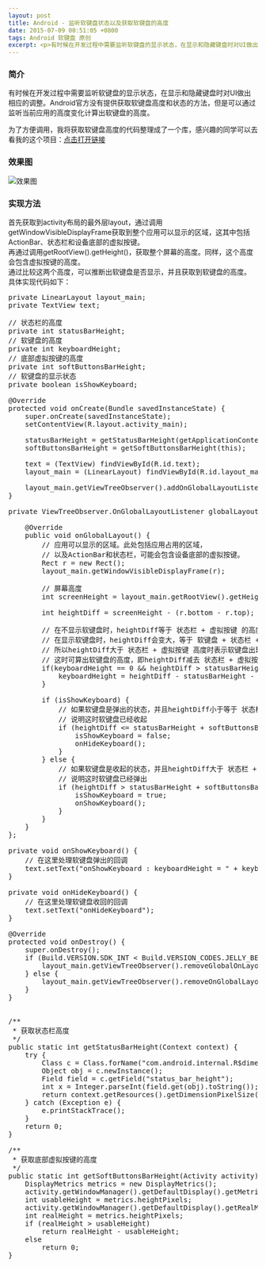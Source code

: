 ```yaml
---
layout: post
title: Android - 监听软键盘状态以及获取软键盘的高度
date: 2015-07-09 00:51:05 +0800
tags: Android 软键盘 原创
excerpt: <p>有时候在开发过程中需要监听软键盘的显示状态，在显示和隐藏键盘时对UI做出相应的调整。Android官方没有提供获取软键盘高度和状态的方法，但是可以通过监听当前应用的高度变化计算出软键盘的高度。</p>
---
```


### 简介
有时候在开发过程中需要监听软键盘的显示状态，在显示和隐藏键盘时对UI做出相应的调整。Android官方没有提供获取软键盘高度和状态的方法，但是可以通过监听当前应用的高度变化计算出软键盘的高度。

<div class="alert alert-success" role="alert">
为了方便调用，我将获取软键盘高度的代码整理成了一个库，感兴趣的同学可以去看我的这个项目：<a href="https://github.com/cashow/CashowKeyboardManager">点击打开链接</a>
</div>

### 效果图
![效果图](http://phe7e07bw.bkt.clouddn.com/keyboard-height.gif)  

### 实现方法
首先获取到activity布局的最外层layout，通过调用getWindowVisibleDisplayFrame获取到整个应用可以显示的区域，这其中包括ActionBar、状态栏和设备底部的虚拟按键。  
再通过调用getRootView().getHeight()，获取整个屏幕的高度。同样，这个高度会包含虚拟按键的高度。  
通过比较这两个高度，可以推断出软键盘是否显示，并且获取到软键盘的高度。  
具体实现代码如下：  
<pre class="mcode">
private LinearLayout layout_main;
private TextView text;

// 状态栏的高度
private int statusBarHeight;
// 软键盘的高度
private int keyboardHeight;
// 底部虚拟按键的高度
private int softButtonsBarHeight;
// 软键盘的显示状态
private boolean isShowKeyboard;

@Override
protected void onCreate(Bundle savedInstanceState) {
    super.onCreate(savedInstanceState);
    setContentView(R.layout.activity_main);

    statusBarHeight = getStatusBarHeight(getApplicationContext());
    softButtonsBarHeight = getSoftButtonsBarHeight(this);

    text = (TextView) findViewById(R.id.text);
    layout_main = (LinearLayout) findViewById(R.id.layout_main);

    layout_main.getViewTreeObserver().addOnGlobalLayoutListener(globalLayoutListener);
}

private ViewTreeObserver.OnGlobalLayoutListener globalLayoutListener = new ViewTreeObserver.OnGlobalLayoutListener() {

    @Override
    public void onGlobalLayout() {
        // 应用可以显示的区域。此处包括应用占用的区域，
        // 以及ActionBar和状态栏，可能会包含设备底部的虚拟按键。
        Rect r = new Rect();
        layout_main.getWindowVisibleDisplayFrame(r);

        // 屏幕高度
        int screenHeight = layout_main.getRootView().getHeight();

        int heightDiff = screenHeight - (r.bottom - r.top);

        // 在不显示软键盘时，heightDiff等于 状态栏 + 虚拟按键 的高度
        // 在显示软键盘时，heightDiff会变大，等于 软键盘 + 状态栏 + 虚拟按键 的高度。
        // 所以heightDiff大于 状态栏 + 虚拟按键 高度时表示软键盘出现了，
        // 这时可算出软键盘的高度，即heightDiff减去 状态栏 + 虚拟按键 的高度
        if(keyboardHeight == 0 && heightDiff > statusBarHeight + softButtonsBarHeight){
            keyboardHeight = heightDiff - statusBarHeight - softButtonsBarHeight;
        }

        if (isShowKeyboard) {
            // 如果软键盘是弹出的状态，并且heightDiff小于等于 状态栏 + 虚拟按键 高度，
            // 说明这时软键盘已经收起
            if (heightDiff <= statusBarHeight + softButtonsBarHeight) {
                isShowKeyboard = false;
                onHideKeyboard();
            }
        } else {
            // 如果软键盘是收起的状态，并且heightDiff大于 状态栏 + 虚拟按键 高度，
            // 说明这时软键盘已经弹出
            if (heightDiff > statusBarHeight + softButtonsBarHeight) {
                isShowKeyboard = true;
                onShowKeyboard();
            }
        }
    }
};

private void onShowKeyboard() {
    // 在这里处理软键盘弹出的回调
    text.setText("onShowKeyboard : keyboardHeight = " + keyboardHeight);
}

private void onHideKeyboard() {
    // 在这里处理软键盘收回的回调
    text.setText("onHideKeyboard");
}

@Override
protected void onDestroy() {
    super.onDestroy();
    if (Build.VERSION.SDK_INT < Build.VERSION_CODES.JELLY_BEAN) {
        layout_main.getViewTreeObserver().removeGlobalOnLayoutListener(globalLayoutListener);
    } else {
        layout_main.getViewTreeObserver().removeOnGlobalLayoutListener(globalLayoutListener);
    }
}


/**
 * 获取状态栏高度
 */
public static int getStatusBarHeight(Context context) {
    try {
        Class<?> c = Class.forName("com.android.internal.R$dimen");
        Object obj = c.newInstance();
        Field field = c.getField("status_bar_height");
        int x = Integer.parseInt(field.get(obj).toString());
        return context.getResources().getDimensionPixelSize(x);
    } catch (Exception e) {
        e.printStackTrace();
    }
    return 0;
}

/**
 * 获取底部虚拟按键的高度
 */
public static int getSoftButtonsBarHeight(Activity activity) {
    DisplayMetrics metrics = new DisplayMetrics();
    activity.getWindowManager().getDefaultDisplay().getMetrics(metrics);
    int usableHeight = metrics.heightPixels;
    activity.getWindowManager().getDefaultDisplay().getRealMetrics(metrics);
    int realHeight = metrics.heightPixels;
    if (realHeight > usableHeight)
        return realHeight - usableHeight;
    else
        return 0;
}
</pre>
